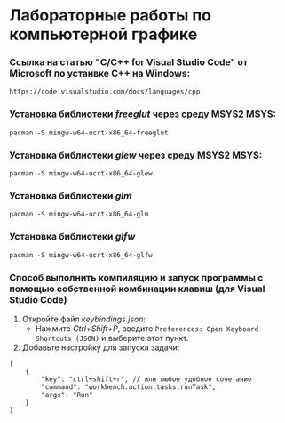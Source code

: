 # Лабораторные работы по компьютерной графике
### Ссылка на статью "C/C++ for Visual Studio Code" от Microsoft по устанвке C++ на Windows:
```
https://code.visualstudio.com/docs/languages/cpp
```
### Установка библиотеки *freeglut* через среду MSYS2 MSYS:
```
pacman -S mingw-w64-ucrt-x86_64-freeglut
```
### Установка библиотеки *glew* через среду MSYS2 MSYS:
```
pacman -S mingw-w64-ucrt-x86_64-glew
```
### Установка библиотеки *glm*
```
pacman -S mingw-w64-ucrt-x86_64-glm
```
### Установка библиотеки *glfw*
```
pacman -S mingw-w64-ucrt-x86_64-glfw
```
### Способ выполнить компиляцию и запуск программы с помощью собственной комбинации клавиш (для Visual Studio Code)
1. Откройте файл *keybindings.json*:
    - Нажмите *Ctrl+Shift+P*, введите `Preferences: Open Keyboard Shortcuts (JSON)` и выберите этот пункт.
2. Добавьте настройку для запуска задачи:
```
[
    {
        "key": "ctrl+shift+r", // или любое удобное сочетание
        "command": "workbench.action.tasks.runTask",
        "args": "Run"
    }
]
```